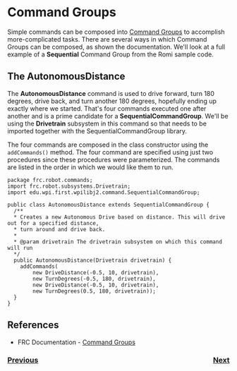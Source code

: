 # <a name="code"></a>Command Groups
Simple commands can be composed into [Command Groups](https://docs.wpilib.org/en/latest/docs/software/commandbased/command-groups.html) to accomplish more-complicated tasks. There are several ways in which Command Groups can be composed, as shown the documentation.  We'll look at a full example of a **Sequential** Command Group from the Romi sample code.

## The AutonomousDistance
The **AutonomousDistance** command is used to drive forward, turn 180 degrees, drive back, and turn another 180 degrees, hopefully ending up exactly where we started.  That's four commands executed one after another and is a prime candidate for a **SequentialCommandGroup**.
We'll be using the **Drivetrain** subsystem in this command so that needs to be imported together with the SequentialCommandGroup library.

The four commands are composed in the class constructor using the `addCommands()` method.  The four command are specified using just two procedures since these procedures were parameterized.  The commands are listed in the order in which we would like them to run.

    package frc.robot.commands;
    import frc.robot.subsystems.Drivetrain;
    import edu.wpi.first.wpilibj2.command.SequentialCommandGroup;

    public class AutonomousDistance extends SequentialCommandGroup {
      /**
      * Creates a new Autonomous Drive based on distance. This will drive out for a specified distance,
      * turn around and drive back.
      *
      * @param drivetrain The drivetrain subsystem on which this command will run
      */
      public AutonomousDistance(Drivetrain drivetrain) {
        addCommands(
            new DriveDistance(-0.5, 10, drivetrain),
            new TurnDegrees(-0.5, 180, drivetrain),
            new DriveDistance(-0.5, 10, drivetrain),
            new TurnDegrees(0.5, 180, drivetrain));
      }
    }

## References

- FRC Documentation - [Command Groups](https://docs.wpilib.org/en/latest/docs/software/commandbased/command-groups.html)

<h3><span style="float:left">
<a href="romiCode5">Previous</a></span>
<span style="float:right">
<a href="romiCode7">Next</a></span></h3>